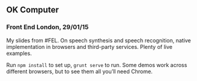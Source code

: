 ## OK Computer

### Front End London, 29/01/15

My slides from #FEL. On speech synthesis and speech recognition, native implementation in browsers and third-party services. Plenty of live examples.

Run `npm install` to set up, `grunt serve` to run. Some demos work across different browsers, but to see them all you’ll need Chrome.
